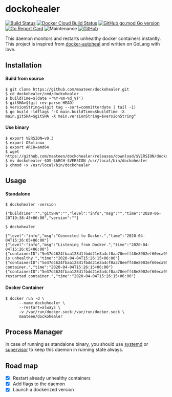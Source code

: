 # dockohealer

[![Build Status](https://travis-ci.com/maateen/dockohealer.svg?branch=master)](https://travis-ci.com/maateen/dockohealer)
[![Docker Cloud Build Status](https://img.shields.io/docker/cloud/build/maateen/dockohealer)](https://hub.docker.com/r/maateen/dockohealer)
[![GitHub go.mod Go version](https://img.shields.io/github/go-mod/go-version/maateen/dockohealer)](https://github.com/maateen/dockohealer)
[![Go Report Card](https://goreportcard.com/badge/github.com/maateen/dockohealer)](https://goreportcard.com/report/github.com/maateen/dockohealer)
![Maintenance](https://img.shields.io/maintenance/yes/2020)
[![GitHub](https://img.shields.io/github/license/maateen/dockohealer?color=green)](https://github.com/maateen/dockohealer/blob/master/LICENSE)

This daemon monitors and restarts unhealthy docker containers instantly. This project is inspired from [docker-autoheal](https://github.com/willfarrell/docker-autoheal) and written on GoLang with love.

## Installation

#### Build from source

```shell script
$ git clone https://github.com/maateen/dockohealer.git
$ cd dockohealer/cmd/dockohealer
$ buildTime=$(date +'%Y-%m-%d_%T')
$ gitSHA=$(git rev-parse HEAD)
$ versionString=$(git tag --sort=committerdate | tail -1)
$ go build -ldflags "-X main.buildTime=$buildTime -X main.gitSHA=$gitSHA -X main.versionString=$versionString"
```

#### Use binary

```shell script
$ export VERSION=v0.3
$ export OS=linux
$ export ARCH=amd64
$ wget https://github.com/maateen/dockohealer/releases/download/$VERSION/dockohealer-$OS-$ARCH-$VERSION
$ mv dockohealer-$OS-$ARCH-$VERSION /usr/local/bin/dockohealer
$ chmod +x /usr/local/bin/dockohealer

```

## Usage

#### Standalone

```shell script
$ dockohealer -version

{"buildTime":"","gitSHA":"","level":"info","msg":"","time":"2020-06-20T19:38:43+06:00","version":""}

$ dockohealer

{"level":"info","msg":"Connected to Docker.","time":"2020-04-04T15:26:05+06:00"}
{"level":"info","msg":"Listening from Docker.","time":"2020-04-04T15:26:05+06:00"}
{"containerID":"5e37d4624fbaa128d1fbdd21e3a4cf0aa78eeff48e8902ef60eca95496d3155c","level":"info","msg":"Container is unhealthy.","time":"2020-04-04T15:26:15+06:00"}
{"containerID":"5e37d4624fbaa128d1fbdd21e3a4cf0aa78eeff48e8902ef60eca95496d3155c","level":"info","msg":"Restarting container.","time":"2020-04-04T15:26:15+06:00"}
{"containerID":"5e37d4624fbaa128d1fbdd21e3a4cf0aa78eeff48e8902ef60eca95496d3155c","level":"info","msg":"Successfully restarted container.","time":"2020-04-04T15:26:15+06:00"}
```

#### Docker Container

```shell script
$ docker run -d \
      --name dockohealer \
      --restart=always \
      -v /var/run/docker.sock:/var/run/docker.sock \
      maateen/dockohealer
```

## Process Manager

In case of running as standalone binary, you should use [systemd](https://www.linode.com/docs/quick-answers/linux/start-service-at-boot/) or [supervisor](http://supervisord.org/) to keep this daemon in running state always.

## Road map

- [x] Restart already unhealthy containers
- [x] Add flags to the daemon
- [x] Launch a dockerized version
